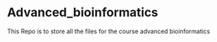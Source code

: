 # Advanced_bioinformatics
This Repo is to store all the files for the course advanced bioinformatics
